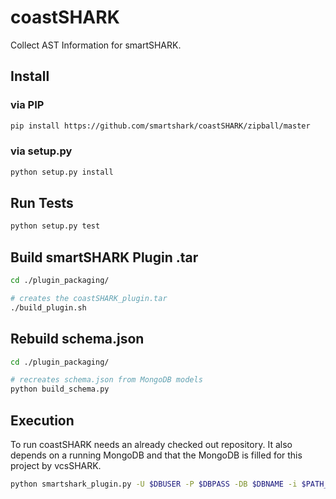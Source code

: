 # coastSHARK
Collect AST Information for smartSHARK.

## Install

### via PIP
```bash
pip install https://github.com/smartshark/coastSHARK/zipball/master
```

### via setup.py
```bash
python setup.py install
```

## Run Tests
```bash
python setup.py test
```

## Build smartSHARK Plugin .tar
```bash
cd ./plugin_packaging/

# creates the coastSHARK_plugin.tar
./build_plugin.sh
```

## Rebuild schema.json
```bash
cd ./plugin_packaging/

# recreates schema.json from MongoDB models
python build_schema.py
```

## Execution

To run coastSHARK needs an already checked out repository. It also depends on a running MongoDB and that the MongoDB is filled for this project by vcsSHARK.
```bash
python smartshark_plugin.py -U $DBUSER -P $DBPASS -DB $DBNAME -i $PATH_TO_REPOSITORY -r $REVISION_HASH -u $REPOSITORY_GIT_URI
```